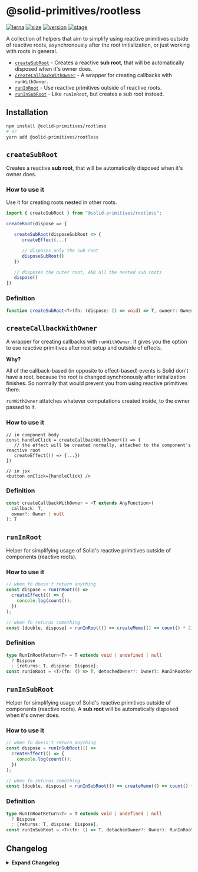 # @solid-primitives/rootless

[![lerna](https://img.shields.io/badge/maintained%20with-lerna-cc00ff.svg?style=for-the-badge)](https://lerna.js.org/)
[![size](https://img.shields.io/bundlephobia/minzip/@solid-primitives/rootless?style=for-the-badge&label=size)](https://bundlephobia.com/package/@solid-primitives/rootless)
[![version](https://img.shields.io/npm/v/@solid-primitives/rootless?style=for-the-badge)](https://www.npmjs.com/package/@solid-primitives/rootless)
[![stage](https://img.shields.io/endpoint?style=for-the-badge&url=https%3A%2F%2Fraw.githubusercontent.com%2Fdavedbase%2Fsolid-primitives%2Fmain%2Fassets%2Fbadges%2Fstage-0.json)](https://github.com/davedbase/solid-primitives#contribution-process)

A collection of helpers that aim to simplify using reactive primitives outside of reactive roots, asynchronously after the root initialization, or just working with roots in general.

- [`createSubRoot`](#createSubRoot) - Creates a reactive **sub root**, that will be automatically disposed when it's owner does.
- [`createCallbackWithOwner`](#createCallbackWithOwner) - A wrapper for creating callbacks with `runWithOwner`.
- [`runInRoot`](#runInRoot) - Use reactive primitives outside of reactive roots.
- [`runInSubRoot`](#runInSubRoot) - Like `runInRoot`, but creates a sub root instead.

## Installation

```bash
npm install @solid-primitives/rootless
# or
yarn add @solid-primitives/rootless
```

## `createSubRoot`

Creates a reactive **sub root**, that will be automatically disposed when it's owner does.

### How to use it

Use it for creating roots nested in other roots.

```ts
import { createSubRoot } from "@solid-primitives/rootless";

createRoot(dispose => {

   createSubRoot(disposeSubRoot => {
      createEffect(...)

      // disposes only the sub root
      disposeSubRoot()
   })

   // disposes the outer root, AND all the nested sub roots
   dispose()
})
```

### Definition

```ts
function createSubRoot<T>(fn: (dispose: () => void) => T, owner?: Owner | null): T;
```

## `createCallbackWithOwner`

A wrapper for creating callbacks with `runWithOwner`.
It gives you the option to use reactive primitives after root setup and outside of effects.

**Why?**

All of the callback-based (in opposite to effect-based) events is Solid don't have a root, because the root is changed synchronously after initialization finishes. So normally that would prevent you from using reactive primitives there.

`runWithOwner` attatches whatever computations created inside, to the owner passed to it.

### How to use it

```tsx
// in component body
const handleClick = createCallbackWithOwner(() => {
   // the effect will be created normally, attached to the component's reactive root
   createEffect(() => {...})
})

// in jsx
<button onClick={handleClick} />
```

### Definition

```ts
const createCallbackWithOwner = <T extends AnyFunction>(
  callback: T,
  owner?: Owner | null
): T
```

## `runInRoot`

Helper for simplifying usage of Solid's reactive primitives outside of components (reactive roots).

### How to use it

```ts
// when fn doesn't return anything
const dispose = runInRoot(() =>
  createEffect(() => {
    console.log(count());
  })
);

// when fn returns something
const [double, dispose] = runInRoot(() => createMemo(() => count() * 2));
```

### Definition

```ts
type RunInRootReturn<T> = T extends void | undefined | null
  ? Dispose
  : [returns: T, dispose: Dispose];
const runInRoot = <T>(fn: () => T, detachedOwner?: Owner): RunInRootReturn<T>
```

## `runInSubRoot`

Helper for simplifying usage of Solid's reactive primitives outside of components (reactive roots). A **sub root** will be automatically disposed when it's owner does.

### How to use it

```ts
// when fn doesn't return anything
const dispose = runInSubRoot(() =>
  createEffect(() => {
    console.log(count());
  })
);

// when fn returns something
const [double, dispose] = runInSubRoot(() => createMemo(() => count() * 2));
```

### Definition

```ts
type RunInRootReturn<T> = T extends void | undefined | null
  ? Dispose
  : [returns: T, dispose: Dispose];
const runInSubRoot = <T>(fn: () => T, detachedOwner?: Owner): RunInRootReturn<T>
```

## Changelog

<details>
<summary><b>Expand Changelog</b></summary>

0.0.100

Initial release as a Stage-1 primitive.

</details>

